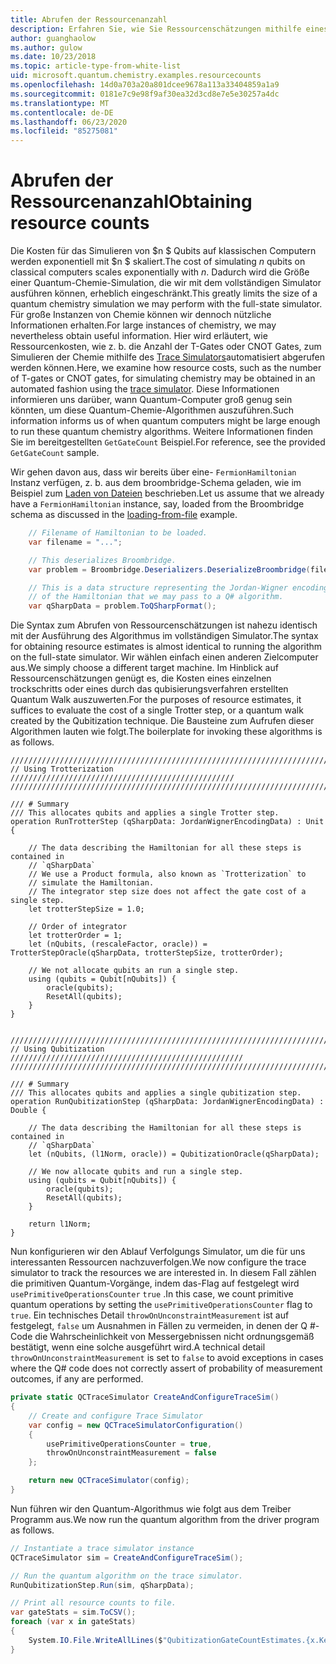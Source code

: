 ```yaml
---
title: Abrufen der Ressourcenanzahl
description: Erfahren Sie, wie Sie Ressourcenschätzungen mithilfe eines Quantum-Ablauf Verfolgungs Simulators abrufen.
author: guanghaolow
ms.author: gulow
ms.date: 10/23/2018
ms.topic: article-type-from-white-list
uid: microsoft.quantum.chemistry.examples.resourcecounts
ms.openlocfilehash: 14d0a703a20a801dcee9678a113a33404859a1a9
ms.sourcegitcommit: 0181e7c9e98f9af30ea32d3cd8e7e5e30257a4dc
ms.translationtype: MT
ms.contentlocale: de-DE
ms.lasthandoff: 06/23/2020
ms.locfileid: "85275081"
---
```

# <a name="obtaining-resource-counts"></a><span data-ttu-id="00630-103">Abrufen der Ressourcenanzahl</span><span class="sxs-lookup"><span data-stu-id="00630-103">Obtaining resource counts</span></span>

<span data-ttu-id="00630-104">Die Kosten für das Simulieren von $n $ Qubits auf klassischen Computern werden exponentiell mit $n $ skaliert.</span><span class="sxs-lookup"><span data-stu-id="00630-104">The cost of simulating $n$ qubits on classical computers scales exponentially with $n$.</span></span> <span data-ttu-id="00630-105">Dadurch wird die Größe einer Quantum-Chemie-Simulation, die wir mit dem vollständigen Simulator ausführen können, erheblich eingeschränkt.</span><span class="sxs-lookup"><span data-stu-id="00630-105">This greatly limits the size of a quantum chemistry simulation we may perform with the full-state simulator.</span></span> <span data-ttu-id="00630-106">Für große Instanzen von Chemie können wir dennoch nützliche Informationen erhalten.</span><span class="sxs-lookup"><span data-stu-id="00630-106">For large instances of chemistry, we may nevertheless obtain useful information.</span></span> <span data-ttu-id="00630-107">Hier wird erläutert, wie Ressourcenkosten, wie z. b. die Anzahl der T-Gates oder CNOT Gates, zum Simulieren der Chemie mithilfe des [Trace Simulators](xref:microsoft.quantum.machines.qc-trace-simulator.intro)automatisiert abgerufen werden können.</span><span class="sxs-lookup"><span data-stu-id="00630-107">Here, we examine how resource costs, such as the number of T-gates or CNOT gates, for simulating chemistry may be obtained in an automated fashion using the [trace simulator](xref:microsoft.quantum.machines.qc-trace-simulator.intro).</span></span> <span data-ttu-id="00630-108">Diese Informationen informieren uns darüber, wann Quantum-Computer groß genug sein könnten, um diese Quantum-Chemie-Algorithmen auszuführen.</span><span class="sxs-lookup"><span data-stu-id="00630-108">Such information informs us of when quantum computers might be large enough to run these quantum chemistry algorithms.</span></span> <span data-ttu-id="00630-109">Weitere Informationen finden Sie im bereitgestellten `GetGateCount` Beispiel.</span><span class="sxs-lookup"><span data-stu-id="00630-109">For reference, see the provided `GetGateCount` sample.</span></span>

<span data-ttu-id="00630-110">Wir gehen davon aus, dass wir bereits über eine- `FermionHamiltonian` Instanz verfügen, z. b. aus dem broombridge-Schema geladen, wie im Beispiel zum [Laden von Dateien](xref:microsoft.quantum.chemistry.examples.loadhamiltonian) beschrieben.</span><span class="sxs-lookup"><span data-stu-id="00630-110">Let us assume that we already have a `FermionHamiltonian` instance, say, loaded from the Broombridge schema as discussed in the [loading-from-file](xref:microsoft.quantum.chemistry.examples.loadhamiltonian) example.</span></span> 

```csharp
    // Filename of Hamiltonian to be loaded.
    var filename = "...";

    // This deserializes Broombridge.
    var problem = Broombridge.Deserializers.DeserializeBroombridge(filename).ProblemDescriptions.First();

    // This is a data structure representing the Jordan-Wigner encoding 
    // of the Hamiltonian that we may pass to a Q# algorithm.
    var qSharpData = problem.ToQSharpFormat();
```

<span data-ttu-id="00630-111">Die Syntax zum Abrufen von Ressourcenschätzungen ist nahezu identisch mit der Ausführung des Algorithmus im vollständigen Simulator.</span><span class="sxs-lookup"><span data-stu-id="00630-111">The syntax for obtaining resource estimates is almost identical to running the algorithm on the full-state simulator.</span></span> <span data-ttu-id="00630-112">Wir wählen einfach einen anderen Zielcomputer aus.</span><span class="sxs-lookup"><span data-stu-id="00630-112">We simply choose a different target machine.</span></span> <span data-ttu-id="00630-113">Im Hinblick auf Ressourcenschätzungen genügt es, die Kosten eines einzelnen trockschritts oder eines durch das qubisierungsverfahren erstellten Quantum Walk auszuwerten.</span><span class="sxs-lookup"><span data-stu-id="00630-113">For the purposes of resource estimates, it suffices to evaluate the cost of a single Trotter step, or a quantum walk created by the Qubitization technique.</span></span> <span data-ttu-id="00630-114">Die Bausteine zum Aufrufen dieser Algorithmen lauten wie folgt.</span><span class="sxs-lookup"><span data-stu-id="00630-114">The boilerplate for invoking these algorithms is as follows.</span></span>

```qsharp
//////////////////////////////////////////////////////////////////////////
// Using Trotterization //////////////////////////////////////////////////
//////////////////////////////////////////////////////////////////////////

/// # Summary
/// This allocates qubits and applies a single Trotter step.
operation RunTrotterStep (qSharpData: JordanWignerEncodingData) : Unit {
    
    // The data describing the Hamiltonian for all these steps is contained in
    // `qSharpData`
    // We use a Product formula, also known as `Trotterization` to
    // simulate the Hamiltonian.
    // The integrator step size does not affect the gate cost of a single step.
    let trotterStepSize = 1.0;
    
    // Order of integrator
    let trotterOrder = 1;
    let (nQubits, (rescaleFactor, oracle)) = TrotterStepOracle(qSharpData, trotterStepSize, trotterOrder);
    
    // We not allocate qubits an run a single step.
    using (qubits = Qubit[nQubits]) {
        oracle(qubits);
        ResetAll(qubits);
    }
}


//////////////////////////////////////////////////////////////////////////
// Using Qubitization ////////////////////////////////////////////////////
//////////////////////////////////////////////////////////////////////////

/// # Summary
/// This allocates qubits and applies a single qubitization step.
operation RunQubitizationStep (qSharpData: JordanWignerEncodingData) : Double {
    
    // The data describing the Hamiltonian for all these steps is contained in
    // `qSharpData`
    let (nQubits, (l1Norm, oracle)) = QubitizationOracle(qSharpData);
    
    // We now allocate qubits and run a single step.
    using (qubits = Qubit[nQubits]) {
        oracle(qubits);
        ResetAll(qubits);
    }
    
    return l1Norm;
}
```

<span data-ttu-id="00630-115">Nun konfigurieren wir den Ablauf Verfolgungs Simulator, um die für uns interessanten Ressourcen nachzuverfolgen.</span><span class="sxs-lookup"><span data-stu-id="00630-115">We now configure the trace simulator to track the resources we are interested in.</span></span> <span data-ttu-id="00630-116">In diesem Fall zählen die primitiven Quantum-Vorgänge, indem das-Flag auf festgelegt wird `usePrimitiveOperationsCounter` `true` .</span><span class="sxs-lookup"><span data-stu-id="00630-116">In this case, we count primitive quantum operations by setting the `usePrimitiveOperationsCounter` flag to `true`.</span></span> <span data-ttu-id="00630-117">Ein technisches Detail `throwOnUnconstraintMeasurement` ist auf festgelegt, `false` um Ausnahmen in Fällen zu vermeiden, in denen der Q #-Code die Wahrscheinlichkeit von Messergebnissen nicht ordnungsgemäß bestätigt, wenn eine solche ausgeführt wird.</span><span class="sxs-lookup"><span data-stu-id="00630-117">A technical detail `throwOnUnconstraintMeasurement` is set to `false` to avoid exceptions in cases where the Q# code does not correctly assert of probability of measurement outcomes, if any are performed.</span></span>

```csharp
private static QCTraceSimulator CreateAndConfigureTraceSim()
{
    // Create and configure Trace Simulator
    var config = new QCTraceSimulatorConfiguration()
    {
        usePrimitiveOperationsCounter = true,
        throwOnUnconstraintMeasurement = false
    };

    return new QCTraceSimulator(config);
}
```

<span data-ttu-id="00630-118">Nun führen wir den Quantum-Algorithmus wie folgt aus dem Treiber Programm aus.</span><span class="sxs-lookup"><span data-stu-id="00630-118">We now run the quantum algorithm from the driver program as follows.</span></span>

```csharp
// Instantiate a trace simulator instance
QCTraceSimulator sim = CreateAndConfigureTraceSim();

// Run the quantum algorithm on the trace simulator.
RunQubitizationStep.Run(sim, qSharpData);

// Print all resource counts to file.
var gateStats = sim.ToCSV();
foreach (var x in gateStats)
{
    System.IO.File.WriteAllLines($"QubitizationGateCountEstimates.{x.Key}.csv", new string[] { x.Value });
}
```